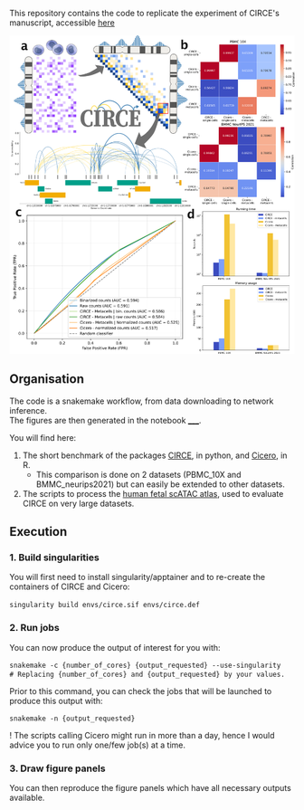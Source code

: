 This repository contains the code to replicate the experiment of CIRCE's manuscript, accessible [here]()

<p align="center">
  <picture>
    <img alt="Circe overview figure" src="https://raw.githubusercontent.com/cantinilab/CIRCE_reproducibility/main/circe_figure.png" width="600">
  </picture>
</p>

## Organisation
The code is a snakemake workflow, from data downloading to network inference.
<br>The figures are then generated in the notebook [___](___).

You will find here:
1. The short benchmark of the packages [CIRCE](https://github.com/cantinilab/Circe), in python, and [Cicero](https://github.com/cole-trapnell-lab/cicero-release), in R.
    - This comparison is done on 2 datasets (PBMC_10X and BMMC_neurips2021) but can easily be extended to other datasets.
2. The scripts to process the [human fetal scATAC atlas](____), used to evaluate CIRCE on very large datasets.

## Execution
### 1. Build singularities
You will first need to install singularity/apptainer and to re-create the containers of CIRCE and Cicero:

```singularity build envs/circe.sif envs/circe.def```

### 2. Run jobs
You can now produce the output of interest for you with:

```
snakemake -c {number_of_cores} {output_requested} --use-singularity
# Replacing {number_of_cores} and {output_requested} by your values.
```

Prior to this command, you can check the jobs that will be launched to produce this output with:
```
snakemake -n {output_requested}
```
! The scripts calling Cicero might run in more than a day, hence I would advice you to run only one/few job(s) at a time.

### 3. Draw figure panels
You can then reproduce the figure panels which have all necessary outputs available. 





